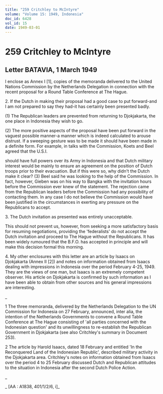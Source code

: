 ```yaml
---
title: "259 Critchley to McIntyre"
volume: "Volume 15: 1949, Indonesia"
doc_id: 6428
vol_id: 15
date: 1949-03-01
---
```


# 259 Critchley to McIntyre

## Letter BATAVIA, 1 March 1949

I enclose as Annex I [1], copies of the memoranda delivered to the United Nations Commission by the Netherlands Delegation in connection with the recent proposal for a Round Table Conference at The Hague.

2\. If the Dutch in making their proposal had a good case to put forward-and I am not prepared to say they had-it has certainly been presented badly.

(1) The Republican leaders are prevented from returning to Djokjakarta, the one place in Indonesia they wish to go.

(2) The more positive aspects of the proposal have been put forward in the vaguest possible manner-a manner which is indeed calculated to arouse distrust. If a sweeping gesture was to be made it should have been made in a definite form. For example, in talks with the Commission, Koets and Beel agreed that the U.S.I.

should have full powers over its Army in Indonesia and that Dutch military interest would be mainly to ensure an agreement on the position of Dutch troops prior to their evacuation. But if this were so, why didn't the Dutch make it clear? (3) Beel said he was looking to the help of the Commission. In fact, however, Gieben was on his way to Bangka with the invitation hours before the Commission ever knew of the statement. The rejection came from the Republican leaders before the Commission had any possibility of contacting them. In any case I do not believe the Commission would have been justified in the circumstances in exerting any pressure on the Republicans to accept.

3\. The Dutch invitation as presented was entirely unacceptable.

This should not prevent us, however, from seeking a more satisfactory basis for resuming negotiations, providing the 'federalists' do not accept the Dutch invitation and proceed to The Hague without the Republicans. It has been widely rumoured that the B.F.O. has accepted in principle and will make this decision formal this morning.

4\. My other enclosures with this letter are an article by Isaacs on Djokjakarta (Annex II [2]) and notes on information obtained from Isaacs dealing with impressions in Indonesia over the period February 4-25, 1949. They are the views of one man, but Isaacs is an extremely competent observer. His article on Djokjakarta is confirmed by such information as I have been able to obtain from other sources and his general impressions are interesting.

_

1 The three memoranda, delivered by the Netherlands Delegation to the UN Commission for Indonesia on 27 February, announced, inter alia, the intention of the Netherlands Governments to convene a Round Table Conference at The Hague consisting of 'all parties concerned with the Indonesian question' and its unwillingness to re-establish the Republican Government in Djokjakarta (see also Critchley's summary in Document 253).

2 The article by Harold Isaacs, dated 18 February and entitled 'In the Reconquered Land of the Indonesian Republic', described military activity in the Djokjakarta area. Critchley's notes on information obtained from Isaacs over the period 4 to 25 February discussed Dutch and Republican attitudes to the situation in Indonesia after the second Dutch Police Action.

_

_ [AA : A1838, 401/1/2/6, i]_
